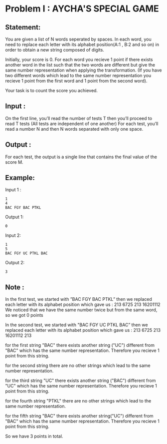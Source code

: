 # Problem I : AYCHA'S SPECIAL GAME

## Statement:



You are given a list of N words seperated by spaces. In each word, you need to replace each letter with its alphabet position(A:1 , B:2 and so on) in order to obtain a new string composed of digits.

Initially, your score is 0. For each word you recieve 1 point if there exists another word in the list such that the two words are different but give the same number representation when applying the transformation. (If you have two different words which lead to the same number representation you recieve 1 point from the first word and 1 point from the second word).

Your task is to count the score you achieved.




## Input :
On the first line, you’ll read the number of tests T then you’ll proceed to read T tests (All tests are independent of one another)
For each test, you’ll read a number N and then N words separated with only one space.



## Output :
For each test, the output is a single line that contains the final value of the score M.

## Example:
Input 1 :  

```
1
4
BAC FGY BAC PTKL   
```

Output 1:  

```
0    
```

Input 2:  

```
1
5
BAC FGY UC PTKL BAC
```

Output 2:  

```
3  
```



## Note :

In the first test, we started with ”BAC FGY BAC PTKL” then we replaced each letter with its alphabet position which gave us : 213 6725 213 16201112
We noticed that we have the same number twice but from the same word, so we got 0 points

In the second test, we started with "BAC FGY UC PTKL BAC” then we replaced each letter with its alphabet position which gave us : 213 6725 213 16201112 213

  for the first string "BAC" there exists another string ("UC") different from "BAC" which has the same number representation. Therefore you recieve 1 point from this string.
  
  for the second string there are no other strings which lead to the same number representation.
  
  for the third string "UC" there exists another string ("BAC") different from "UC" which has the same number representation. Therefore you recieve 1 point from this string.
  
  for the fourth string "PTKL" there are no other strings which lead to the same number representation.
  
  for the fifth string "BAC" there exists another string("UC") different from "BAC" which has the same number representation. Therefore you recieve 1 point from this string.
  
So we have 3 points in total.

